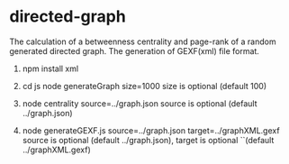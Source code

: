 # directed-graph
The calculation of a betweenness centrality and page-rank of a random generated directed graph.
The generation of GEXF(xml) file format.

1.  npm install xml
2.  cd js
    node generateGraph size=1000
    size is optional (default 100)

3.  node centrality source=../graph.json
    source is optional (default ../graph.json)

4.  node generateGEXF.js source=../graph.json target=../graphXML.gexf
    source is optional (default ../graph.json), target is optional ``(default ../graphXML.gexf)